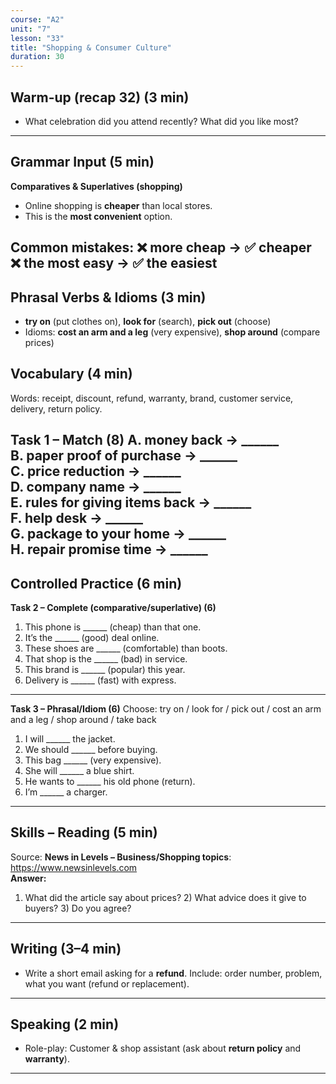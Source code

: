 ```yaml
---
course: "A2"
unit: "7"
lesson: "33"
title: "Shopping & Consumer Culture"
duration: 30
---
```


## Warm-up (recap 32) (3 min)
- What celebration did you attend recently? What did you like most?
---

## Grammar Input (5 min)
**Comparatives & Superlatives (shopping)**
- Online shopping is **cheaper** than local stores.  
- This is the **most convenient** option.

Common mistakes:
❌ more cheap → ✅ cheaper  
❌ the most easy → ✅ the easiest
---

## Phrasal Verbs & Idioms (3 min)
- **try on** (put clothes on), **look for** (search), **pick out** (choose)  
- Idioms: **cost an arm and a leg** (very expensive), **shop around** (compare prices)

## Vocabulary (4 min)
Words: receipt, discount, refund, warranty, brand, customer service, delivery, return policy.

**Task 1 – Match (8)**
A. money back → ______  
B. paper proof of purchase → ______  
C. price reduction → ______  
D. company name → ______  
E. rules for giving items back → ______  
F. help desk → ______  
G. package to your home → ______  
H. repair promise time → ______
---

## Controlled Practice (6 min)
**Task 2 – Complete (comparative/superlative) (6)**
1. This phone is ______ (cheap) than that one.  
2. It’s the ______ (good) deal online.  
3. These shoes are ______ (comfortable) than boots.  
4. That shop is the ______ (bad) in service.  
5. This brand is ______ (popular) this year.  
6. Delivery is ______ (fast) with express.
---

**Task 3 – Phrasal/Idiom (6)**
Choose: try on / look for / pick out / cost an arm and a leg / shop around / take back  
1. I will ______ the jacket.  
2. We should ______ before buying.  
3. This bag ______ (very expensive).  
4. She will ______ a blue shirt.  
5. He wants to ______ his old phone (return).  
6. I’m ______ a charger.
---

## Skills – Reading (5 min)
Source: **News in Levels – Business/Shopping topics**: https://www.newsinlevels.com  
**Answer:**  
1) What did the article say about prices? 2) What advice does it give to buyers? 3) Do you agree?
---

## Writing (3–4 min)
- Write a short email asking for a **refund**. Include: order number, problem, what you want (refund or replacement).
---

## Speaking (2 min)
- Role-play: Customer & shop assistant (ask about **return policy** and **warranty**).
---
